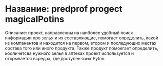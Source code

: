 # Название: predprof progect magicalPotins 

Описание: проект, направленны на наиболее удобный поиск информации про зелья и их составляющие, помогает определить, какой из компанентов и находится на первом, втором и последующих местах состава того или иного продукта. Также продукт помоегает определить, кооличетсва нужного зелья в аптеках
проект используется и открывается всредах, где доступен язык Pyton
